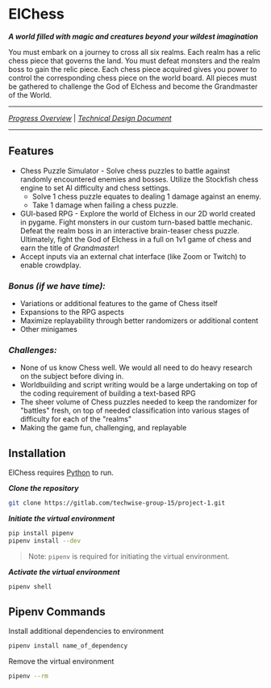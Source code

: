 # ElChess

___A world filled with magic and creatures beyond your wildest imagination___

You must embark on a journey to cross all six realms. Each realm has a relic chess piece that governs the land. You must defeat monsters and the realm boss to gain the relic piece. Each chess piece acquired gives you power to control the corresponding chess piece on the world board. All pieces must be gathered to challenge the God of Elchess and become the Grandmaster of the World. 

---------

[_Progress Overview_](https://docs.google.com/presentation/d/1_W84oneH_hCo1ZpfxYTXvR2kcTZxyzj29MZaU5xUayI/edit?usp=sharing) | [_Technical Design Document_](https://docs.google.com/document/d/1WySE5AJgGUELTtmZoP7sx3xJvzS245AY7lwgcv_Rrt0/edit?usp=sharin)

--------
## Features
* Chess Puzzle Simulator  - Solve chess puzzles to battle against randomly encountered enemies and bosses. Utilize the Stockfish chess engine to set AI difficulty and chess settings.
    * Solve 1 chess puzzle equates to dealing 1 damage against an enemy.
    * Take 1 damage when failing a chess puzzle.
* GUI-based RPG - Explore the world of Elchess in our 2D world created in pygame. Fight monsters in our custom turn-based battle mechanic. Defeat the realm boss in an interactive brain-teaser chess puzzle. Ultimately, fight the God of Elchess in a full on 1v1 game of chess and earn the title of _Grandmaster_!
* Accept inputs via an external chat interface (like Zoom or Twitch) to enable crowdplay.

### _Bonus (if we have time):_

* Variations or additional features to the game of Chess itself
* Expansions to the RPG aspects
* Maximize replayability through better randomizers or additional content
* Other minigames

### _Challenges:_
* None of us know Chess well. We would all need to do heavy research on the subject before diving in.
* Worldbuilding and script writing would be a large undertaking on top of the coding requirement of building a text-based RPG
* The sheer volume of Chess puzzles needed to keep the randomizer for "battles" fresh, on top of needed classification into various stages of difficulty for each of the "realms"
* Making the game fun, challenging, and replayable


## Installation

ElChess requires [Python](https://www.python.org/downloads/) to run.

___Clone the repository___
```sh
git clone https://gitlab.com/techwise-group-15/project-1.git
```

___Initiate the virtual environment___
```sh
pip install pipenv
pipenv install --dev
```
> Note: `pipenv` is required for initiating the virtual environment.

___Activate the virtual environment___
```sh
pipenv shell
```


## Pipenv Commands
Install additional dependencies to environment
```sh
pipenv install name_of_dependency
```

Remove the virtual environment
```sh
pipenv --rm
```
